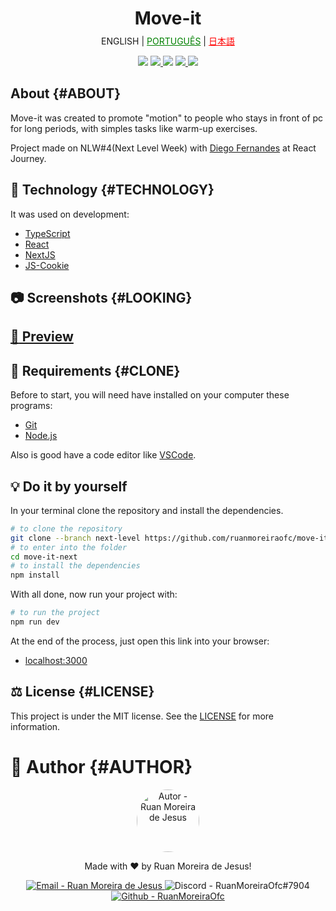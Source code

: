 <h1 style="text-align: center">Move-it</h1>

<p style="margin-top: -10px;text-align: center">
  <a>ENGLISH</a>
  |
  <a href="README_PORTUGUESE.md" style="color: green">PORTUGUÊS</a>
  |
  <a href="#README_JAPANESE.md" style="color: red">日本語</a>
</p>

<p style="text-align: center">
    <img src="https://img.shields.io/github/languages/count/ruanmoreiraofc/move-it-next?label=Languages&style=for-the-badge">
    <a href="#CLONE">
        <img src="https://img.shields.io/github/repo-size/ruanmoreiraofc/move-it-next?label=Git%20Clone&style=for-the-badge">
    </a>
    <img src="https://img.shields.io/github/languages/code-size/ruanmoreiraofc/move-it-next?label=Code&style=for-the-badge">
    <a href="#LICENSE">
        <img src="https://img.shields.io/github/license/ruanmoreiraofc/move-it-next?label=License&style=for-the-badge">
    </a>
    <a href="https://github.com/ruanmoreiraofc/move-it-next/issues?q=is%3Aopen">
        <img src="https://img.shields.io/github/issues/ruanmoreiraofc/move-it-next?style=for-the-badge">
    </a>
</p>

## About {#ABOUT}

Move-it was created to promote "motion" to people who stays in front of pc for long periods, with simples tasks like warm-up exercises.

Project made on NLW#4(Next Level Week) with <a href="https://github.com/diego3g" title="CTO at Rocketseat">Diego Fernandes</a> at React Journey.

## :triangular_ruler: Technology {#TECHNOLOGY}

It was used on development:

- [TypeScript](https://www.typescriptlang.org/)
- [React](https://reactjs.org/)
- [NextJS](https://nextjs.org/)
- [JS-Cookie](https://github.com/js-cookie/js-cookie)

## :camera: Screenshots {#LOOKING}

## [:eyes: Preview](https://move-it-lac.vercel.app/)

## :electric_plug: Requirements {#CLONE}

Before to start, you will need have installed on your computer these programs:

- [Git](https://git-scm.com)
- [Node.js](https://nodejs.org/en/)

Also is good have a code editor like [VSCode](https://code.visualstudio.com/).

## :bulb: Do it by yourself

In your terminal clone the repository and install the dependencies.

```bash
# to clone the repository
git clone --branch next-level https://github.com/ruanmoreiraofc/move-it-next.git
# to enter into the folder
cd move-it-next
# to install the dependencies
npm install
```

With all done, now run your project with:

```bash
# to run the project
npm run dev
```

At the end of the process, just open this link into your browser:
- [localhost:3000](http://localhost:3000)

## :balance_scale: License {#LICENSE}

This project is under the MIT license. See the [LICENSE](LICENSE) for more information.

# :boy: Author {#AUTHOR}
<div style="text-align: center">
  <p>
    <img
      alt="Autor - Ruan Moreira de Jesus"
      title="Ruan Moreira de Jesus"
      style="border-radius: 50%; width: 100px"
      src="http://github.com/ruanmoreiraofc.png">
  </p>

  Made with :heart: by Ruan Moreira de Jesus!

  <a href="mailto:ruanmoreiraofc@hotmail.com" title="Get in touch!" target="_blank">
    <img alt="Email - Ruan Moreira de Jesus"
      src="https://img.shields.io/badge/Email--$?style=social&logo=microsoft-outlook" >
  </a>

  <span>
    <img
      alt="Discord - RuanMoreiraOfc#7904"
      title="RuanMoreiraOfc#7904"
      src="https://img.shields.io/badge/Discord--$?style=social&logo=discord" >
  </span>

  <a href="https://github.com/ruanmoreiraofc" title="Github Profile" target="_blank">
    <img
      alt="Github - RuanMoreiraOfc"
      src="https://img.shields.io/github/followers/ruanmoreiraofc?style=social">
  </a>
</div>